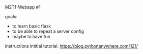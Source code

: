 M2T1-Webapp #1


goals:
- to learn basic flask
- to be able to repeat a server config
- maybe to have fun

instructions
intitial tutorial: https://blog.pythonanywhere.com/121/